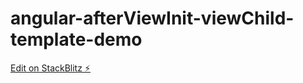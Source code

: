 # angular-afterViewInit-viewChild-template-demo

[Edit on StackBlitz ⚡️](https://stackblitz.com/edit/angular-hw99ky)